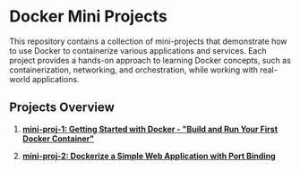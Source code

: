 # Docker Mini Projects

This repository contains a collection of mini-projects that demonstrate how to use Docker to containerize various applications and services. Each project provides a hands-on approach to learning Docker concepts, such as containerization, networking, and orchestration, while working with real-world applications.

## Projects Overview

1. **[mini-proj-1: Getting Started with Docker - "Build and Run Your First Docker Container"](https://github.com/jkgaurav/docker-mini-projs/blob/main/mini-proj-1/problem.md)**  

2. **[mini-proj-2: Dockerize a Simple Web Application with Port Binding](https://github.com/jkgaurav/docker-mini-projs/blob/main/mini-proj-2/problem.md)**  

